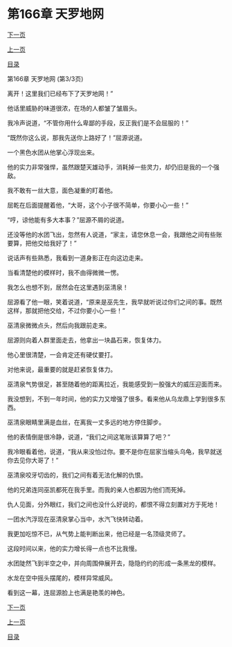 <h1>第166章    天罗地网</h1>
            <div><p><a href="./498_%E7%AC%AC167%E7%AB%A0_%E6%8B%BC%E6%AD%BB%E4%B8%80%E6%88%98.md">下一页</a></p><p><a href="./496_%E7%AC%AC166%E7%AB%A0_%E5%A4%A9%E7%BD%97%E5%9C%B0%E7%BD%91.md">上一页</a></p><p><a href="../">目录</a></p></div>
            <div><p>第166章    天罗地网 (第3/3页)</p><p>离开！这里我们已经布下了天罗地网！”</p><p>他话里威胁的味道很浓，在场的人都皱了皱眉头。</p><p>我冷声说道，“不管你用什么卑鄙的手段，反正我们是不会屈服的！”</p><p>“既然你这么说，那我先送你上路好了！”屈源说道。</p><p>一个黑色水团从他掌心浮现出来。</p><p>他的实力非常强悍，虽然跟楚天雄动手，消耗掉一些灵力，却仍旧是我的一个强敌。</p><p>我不敢有一丝大意，面色凝重的盯着他。</p><p>屈乾在后面提醒着他，“大哥，这个小子很不简单，你要小心一些！”</p><p>“哼，谅他能有多大本事？”屈源不屑的说道。</p><p>还没等他的水团飞出，忽然有人说道，“家主，请您休息一会，我跟他之间有些账要算，把他交给我好了！”</p><p>说话声有些熟悉，我看到一道身影正在向这边走来。</p><p>当看清楚他的模样时，我不由得微微一愣。</p><p>我怎么也想不到，居然会在这里遇到巫清泉！</p><p>屈源看了他一眼，笑着说道，“原来是巫先生，我早就听说过你们之间的事。既然这样，那就把他交给，不过你要小心一些！”</p><p>巫清泉微微点头，然后向我跟前走来。</p><p>屈源则向着人群里面走去，他拿出一块晶石来，恢复体力。</p><p>他心里很清楚，一会肯定还有硬仗要打。</p><p>对他来说，最重要的就是赶紧恢复体力。</p><p>巫清泉气势很足，甚至随着他的距离拉近，我能感受到一股强大的威压迎面而来。</p><p>我没想到，不到一年时间，他的实力又增强了很多。看来他从乌龙鼎上学到很多东西。</p><p>巫清泉眼睛里满是血丝，在离我一丈多远的地方停住脚步。</p><p>他的表情倒是很冷静，说道，“我们之间这笔账该算算了吧？”</p><p>我冷眼看着他，说道，“我从来没怕过你。要不是你在屈家当缩头乌龟，我早就送你去见你大哥了！”</p><p>巫清泉咬牙切齿的，我们之间有着无法化解的仇恨。</p><p>他的兄弟连同巫凯都死在我手里。而我的亲人也都因为他们而死掉。</p><p>仇人见面，分外眼红，我们之间也没什么好说的，都恨不得立刻置对方于死地！</p><p>一团水汽浮现在巫清泉掌心当中，水汽飞快转动着。</p><p>我更加吃惊不已，从气势上能判断出来，他已经是一名顶级灵师了。</p><p>这段时间以来，他的实力增长得一点也不比我慢。</p><p>水团陡然飞到半空之中，并向周围伸展开去，隐隐约约的形成一条黑龙的模样。</p><p>水龙在空中摇头摆尾的，模样异常威风。</p><p>看到这一幕，连屈源脸上也满是艳羡的神色。</p></div>
            <div><p><a href="./498_%E7%AC%AC167%E7%AB%A0_%E6%8B%BC%E6%AD%BB%E4%B8%80%E6%88%98.md">下一页</a></p><p><a href="./496_%E7%AC%AC166%E7%AB%A0_%E5%A4%A9%E7%BD%97%E5%9C%B0%E7%BD%91.md">上一页</a></p><p><a href="../">目录</a></p></div>
